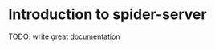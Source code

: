 # Introduction to spider-server

TODO: write [great documentation](http://jacobian.org/writing/what-to-write/)
